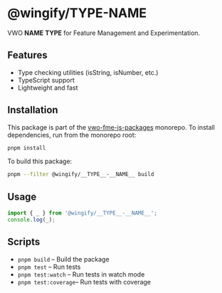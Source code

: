 # @wingify/**TYPE**-**NAME**

VWO **NAME** **TYPE** for Feature Management and Experimentation.

## Features

- Type checking utilities (isString, isNumber, etc.)
- TypeScript support
- Lightweight and fast

## Installation

This package is part of the [vwo-fme-js-packages](../../README.md) monorepo. To install dependencies, run from the monorepo root:

```bash
pnpm install
```

To build this package:

```bash
pnpm --filter @wingify/__TYPE__-__NAME__ build
```

## Usage

```js
import { _ } from '@wingify/__TYPE__-__NAME__';
console.log(_);
```

## Scripts

- `pnpm build` – Build the package
- `pnpm test` – Run tests
- `pnpm test:watch` – Run tests in watch mode
- `pnpm test:coverage`– Run tests with coverage

